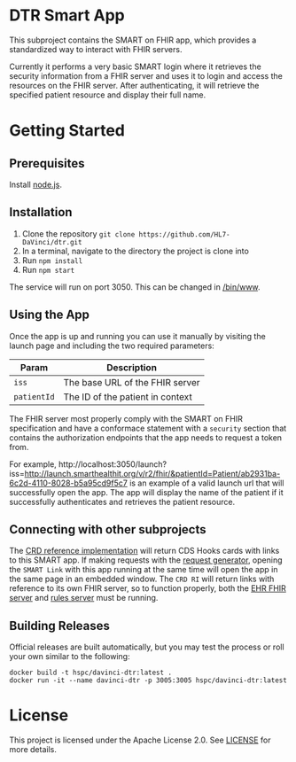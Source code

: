 # DTR Smart App
This subproject contains the SMART on FHIR app, which provides a standardized way to interact with FHIR servers.  

Currently it performs a very basic SMART login where it retrieves the security information from a FHIR server and uses it to login and access the resources on the FHIR server.  After authenticating, it will retrieve the specified patient resource and display their full name.

# Getting Started

## Prerequisites

Install [node.js](https://nodejs.org/en/).

## Installation

1. Clone the repository `git clone https://github.com/HL7-DaVinci/dtr.git`
2. In a terminal, navigate to the directory the project is clone into
3. Run `npm install`
4. Run `npm start`

The service will run on port 3050.  This can be changed in [/bin/www](/bin/www).

## Using the App

Once the app is up and running you can use it manually by visiting the launch page and including the two required parameters:

|Param|Description|
|----|----|
|`iss`|The base URL of the FHIR server|
|`patientId`|The ID of the patient in context|

The FHIR server most properly comply with the SMART on FHIR specification and have a conformace statement with a `security` section that contains the authorization endpoints that the app needs to request a token from.  

For example, 
http://localhost:3050/launch?iss=http://launch.smarthealthit.org/v/r2/fhir/&patientId=Patient/ab2931ba-6c2d-4110-8028-b5a95cd9f5c7 is an example of a valid launch url that will successfully open the app.  The app will display the name of the patient if it successfully authenticates and retrieves the patient resource.

## Connecting with other subprojects

The [CRD reference implementation](https://github.com/HL7-DaVinci/CRD) will return CDS Hooks cards with links to this SMART app.  If making requests with the [request generator](https://github.com/HL7-DaVinci/crd-request-generator), opening the `SMART Link` with this app running at the same time will open the app in the same page in an embedded window.  The `CRD RI` will return links with reference to its own FHIR server, so to function properly, both the [EHR FHIR server](https://github.com/HL7-DaVinci/CRD/tree/master/ehr-server) and [rules server](https://github.com/HL7-DaVinci/CRD/tree/master/server) must be running.

## Building Releases

Official releases are built automatically, but you may test the process or roll your own similar to the following:

    docker build -t hspc/davinci-dtr:latest .
    docker run -it --name davinci-dtr -p 3005:3005 hspc/davinci-dtr:latest
# License

This project is licensed under the Apache License 2.0.  See [LICENSE](/LICENSE) for more details.
